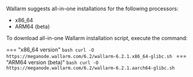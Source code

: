Wallarm suggests all-in-one installations for the following processors:

* x86_64
* ARM64 (beta)

To download all-in-one Wallarm installation script, execute the command:

=== "x86_64 version"
    ```bash
    curl -O https://meganode.wallarm.com/6.2/wallarm-6.2.1.x86_64-glibc.sh
    ```
=== "ARM64 version (beta)"
    ```bash
    curl -O https://meganode.wallarm.com/6.2/wallarm-6.2.1.aarch64-glibc.sh
    ```